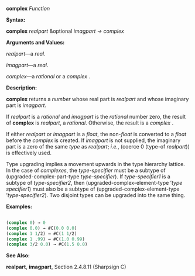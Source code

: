**complex** *Function* 



**Syntax:** 



**complex** *realpart* &amp;optional *imagpart → complex* 



**Arguments and Values:** 



*realpart*—a *real*. 



*imagpart*—a *real*. 



*complex*—a *rational* or a *complex* . 



**Description:** 



**complex** returns a *number* whose real part is *realpart* and whose imaginary part is *imagpart*. 



If *realpart* is a *rational* and *imagpart* is the *rational* number zero, the result of **complex** is *realpart*, a *rational*. Otherwise, the result is a *complex* . 



If either *realpart* or *imagpart* is a *float*, the non-*float* is converted to a *float* before the *complex* is created. If *imagpart* is not supplied, the imaginary part is a zero of the same *type* as *realpart*; *i.e.*, (coerce 0 (type-of *realpart*)) is effectively used. 



Type upgrading implies a movement upwards in the type hierarchy lattice. In the case of *complexes*, the *type-specifier* must be a subtype of (upgraded-complex-part-type *type-specifier*). If *type-specifier1* is a subtype of *type-specifier2*, then (upgraded-complex-element-type ’*type specifier1*) must also be a subtype of (upgraded-complex-element-type ’*type-specifier2*). Two disjoint types can be upgraded into the same thing. 



**Examples:**
```lisp
 
(complex 0) → 0 
(complex 0.0) → #C(0.0 0.0) 
(complex 1 1/2) → #C(1 1/2) 
(complex 1 .99) → #C(1.0 0.99) 
(complex 3/2 0.0) → #C(1.5 0.0) 

```
**See Also:** 



**realpart**, **imagpart**, Section 2.4.8.11 (Sharpsign C) 







 



 



